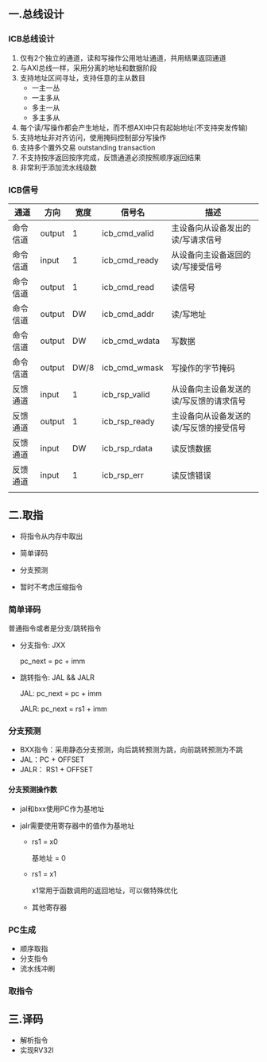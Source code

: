



## 一.总线设计

### ICB总线设计

1. 仅有2个独立的通道，读和写操作公用地址通道，共用结果返回通道
2. 与AXI总线一样，采用分离的地址和数据阶段
3. 支持地址区间寻址，支持任意的主从数目
    - 一主一丛
    - 一主多从
    - 多主一从
    - 多主多从
4. 每个读/写操作都会产生地址，而不想AXI中只有起始地址(不支持突发传输)
5. 支持地址非对齐访问，使用掩码控制部分写操作
6. 支持多个置外交易 outstanding transaction
7. 不支持按序返回按序完成，反馈通道必须按照顺序返回结果
8. 非常利于添加流水线级数

### ICB信号

| 通道     | 方向   | 宽度 | 信号名        | 描述                                    |
| -------- | ------ | ---- | ------------- | --------------------------------------- |
| 命令信道 | output | 1    | icb_cmd_valid | 主设备向从设备发出的读/写请求信号       |
| 命令信道 | input  | 1    | icb_cmd_ready | 从设备向主设备返回的读/写接受信号       |
| 命令信道 | output | 1    | icb_cmd_read  | 读信号                                  |
| 命令信道 | output | DW   | icb_cmd_addr  | 读/写地址                               |
| 命令信道 | output | DW   | icb_cmd_wdata | 写数据                                  |
| 命令信道 | output | DW/8 | icb_cmd_wmask | 写操作的字节掩码                        |
| 反馈通道 | input  | 1    | icb_rsp_valid | 从设备向主设备发送的读/写反馈的请求信号 |
| 反馈通道 | output | 1    | icb_rsp_ready | 主设备向从设备发送的读/写反馈的接受信号 |
| 反馈通道 | input  | DW   | icb_rsp_rdata | 读反馈数据                              |
| 反馈通道 | input  | 1    | icb_rsp_err   | 读反馈错误                              |
|          |        |      |               |                                         |

## 二.取指

- 将指令从内存中取出

- 简单译码
- 分支预测
- 暂时不考虑压缩指令

### 简单译码

普通指令或者是分支/跳转指令

- 分支指令: JXX

    pc_next = pc + imm

- 跳转指令: JAL && JALR

    JAL: pc_next = pc + imm

    JALR: pc_next = rs1 + imm

### 分支预测

- BXX指令：采用静态分支预测，向后跳转预测为跳，向前跳转预测为不跳
- JAL：PC + OFFSET
- JALR： RS1 + OFFSET

#### 分支预测操作数

- jal和bxx使用PC作为基地址

- jalr需要使用寄存器中的值作为基地址

  - rs1 = x0

    基地址 = 0

  - rs1 = x1

    x1常用于函数调用的返回地址，可以做特殊优化

  - 其他寄存器

### PC生成

- 顺序取指
- 分支指令
- 流水线冲刷

### 取指令



## 三.译码

- 解析指令
- 实现RV32I